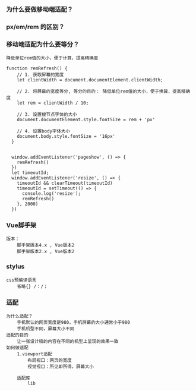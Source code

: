 ### 为什么要做移动端适配？

### px/em/rem 的区别？

### 移动端适配为什么要等分？
    降低单位rem值的大小，便于计算，提高精确度

    function remRefresh() {
        // 1. 获取屏幕的宽度
        let clientWidth = document.documentElement.clientWidth;

        // 2. 将屏幕的宽度等分, 等分的目的： 降低单位rem值的大小，便于换算，提高精确度
        let rem = clientWidth / 10;

        // 3. 设置根节点字体的大小
        document.documentElement.style.fontSize = rem + 'px'

        // 4. 设置body字体大小
        document.body.style.fontSize = '16px'
      }


      window.addEventListener('pageshow', () => {
        remRefresh()
      })
      let timeoutId;
      window.addEventListener('resize', () => {
        timeoutId && clearTimeout(timeoutId)
        timeoutId = setTimeout(() => {
          console.log('resize');
          remRefresh()
        }, 2000)
      })

### Vue脚手架
    版本：
        脚手架版本4.x , Vue版本2
        脚手架版本2.x , Vue版本2

### stylus
    css预编译语言
        省略{} /：/；


### 适配
    为什么适配？
        手机默认的网页宽度是980，手机屏幕的大小通常小于980
        手机机型不同，屏幕大小不同
    适配的目的
        让一张设计稿的内容在不同的机型上呈现的效果一致
    如何做适配
        1.viewport适配
            布局视口：网页的宽度
            视觉视口：所见即所得，屏幕大小

        适配库
            lib

